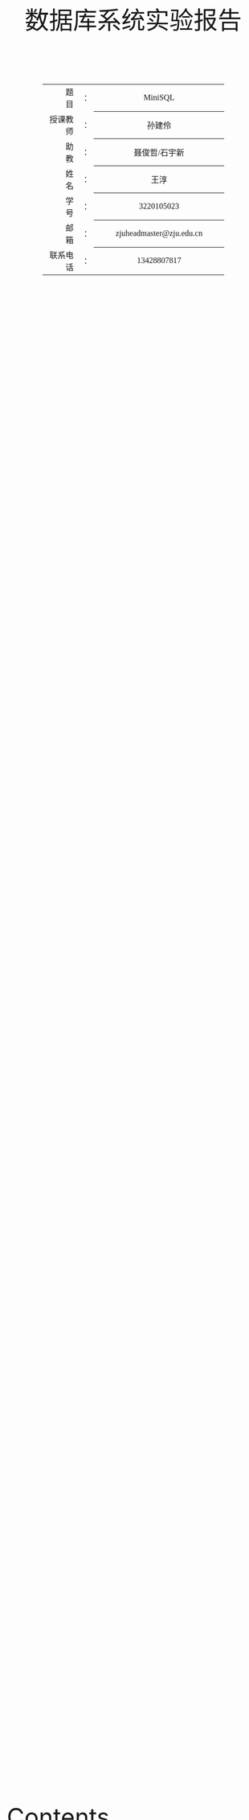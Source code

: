 <div class="cover" style="page-break-after:always;font-family:方正公文仿宋;width:100%;height:100%;border:none;margin: 0 auto;text-align:center;">
    <div style="width:100%;margin: 0 auto;height:0;padding-bottom:10%;">
        </br>
        <img src="https://raw.githubusercontent.com/Keldos-Li/pictures/main/typora-latex-theme/ZJU-name.svg" alt="校名" style="width:60%;"/>
    </div>
    </br></br></br></br></br>
    <div style="width:60%;margin: 0 auto;height:0;padding-bottom:40%;">
        <img src="https://raw.githubusercontent.com/Keldos-Li/pictures/main/typora-latex-theme/ZJU-logo.svg" alt="校徽" style="width:60%;"/>
    </div>
<font size = 59, style="width:40%;font-weight:normal;text-align:center;font-family:华文仿宋"> 数据库系统实验报告 </font>
    </br>
    </br>
</br></br></br></br></br>
    <table style="border:none;text-align:center;width:72%;font-family:仿宋;font-size:14px; margin: 0 auto;">
    <tbody style="font-family:方正公文仿宋;font-size:12pt;">
        <tr style="font-weight:normal;"> 
            <td style="width:20%;text-align:right;">题　　目</td>
            <td style="width:2%">：</td> 
            <td style="width:40%;font-weight:normal;border-bottom: 1px solid;text-align:center;font-family:华文仿宋">MiniSQL</td>     </tr>
        <tr style="font-weight:normal;"> 
            <td style="width:20%;text-align:right;">授课教师</td>
            <td style="width:2%">：</td> 
            <td style="width:40%;font-weight:normal;border-bottom: 1px solid;text-align:center;font-family:华文仿宋">孙建伶</td>     </tr>
         <tr style="font-weight:normal;"> 
            <td style="width:20%;text-align:right;">助　　教</td>
            <td style="width:2%">：</td> 
            <td style="width:40%;font-weight:normal;border-bottom: 1px solid;text-align:center;font-family:华文仿宋">聂俊哲/石宇新</td>     </tr>
        <tr style="font-weight:normal;"> 
            <td style="width:20%;text-align:right;">姓　　名</td>
            <td style="width:2%">：</td> 
            <td style="width:40%;font-weight:normal;border-bottom: 1px solid;text-align:center;font-family:华文仿宋">王淳</td>     </tr>
        <tr style="font-weight:normal;"> 
            <td style="width:20%;text-align:right;">学　　号</td>
            <td style="width:2%">：</td> 
            <td style="width:40%;font-weight:normal;border-bottom: 1px solid;text-align:center;font-family:华文仿宋">3220105023</td>     </tr>
         <tr style="font-weight:normal;"> 
            <td style="width:10%;text-align:right;">邮　　箱</td>
            <td style="width:2%">：</td> 
            <td style="width:100%;font-weight:normal;border-bottom: 1px solid;text-align:center;font-family:华文仿宋">zjuheadmaster@zju.edu.cn</td>     </tr>
         <tr style="font-weight:normal;"> 
            <td style="width:20%;text-align:right;">联系电话</td>
            <td style="width:2%">：</td> 
            <td style="width:40%;font-weight:normal;border-bottom: 1px solid;text-align:center;font-family:华文仿宋">13428807817</td>     </tr>
</tbody>              
</table>
</div>



<font size = 8> Contents </font>

[toc]



## DISK AND BUFFER POOL MANAGER



### 位图页的实现

- 这个部分实现`AllocatePage`,`DeAllocatePage`,`IsPageFree`,`IsPageFreeLow`四个函数，支持对位图页的分配以及删除，还有对其状态的检查。

#### AllocatePage

```cpp
template<size_t PageSize>
bool BitmapPage<PageSize>::AllocatePage(uint32_t &page_offset) {
  bool IsSuccess = false;
  /*pages allocated are less than the supported size*/
  if(page_allocated_ < GetMaxSupportedSize()){
    this->page_allocated_++;
    /*Find the page to allocate*/
    while(!IsPageFree(this->next_free_page_)&& this->next_free_page_ < GetMaxSupportedSize()){
      this->next_free_page_++;
    }
    page_offset=this->next_free_page_;

    /*Byte Index*/
    uint32_t byte_index = this->next_free_page_/8;
    /*Bit Index*/
    uint8_t bit_index = this->next_free_page_%8;
    /*mark in the bitmap*/ 
    uint8_t tmp = 0x01;
    bytes[byte_index] = (bytes[byte_index]|(tmp<<(7-bit_index)));  
    /*point to next page*/
    while(!IsPageFree(this->next_free_page_)&&this->next_free_page_<GetMaxSupportedSize()) {
      this->next_free_page_++;
    }
    IsSuccess = true;
  }

  return IsSuccess;
}
```

- 在确定位图中的`Byte Index`以及`Bit Index`之前，要先判断是否存在额外的空余页可供处理，若有则找到该页，如果没有则返回`False`，若有，则确定该页的`Byte Index`以及`Byte Index`，更新`Bitmap`后将新开的`Page`的偏移地址传回。

#### DeAllocatePage

```cpp
template<size_t PageSize>
bool BitmapPage<PageSize>::DeAllocatePage(uint32_t page_offset) {
  /*Byte Index*/
  uint32_t byte_index=page_offset/8;
  /*Bit Index*/
  uint8_t bit_index=page_offset%8;
  bool IsSuccess=false;
  /*Only deallocated when the page isn't free*/
  if( this->page_allocated_ && !IsPageFree(page_offset)){
    
    uint8_t tmp=0x01;

    bytes[byte_index]=bytes[byte_index]&(~(tmp<<(7-bit_index)));
    this->page_allocated_--;
    /*update the free page*/
    if(page_offset<this->next_free_page_)
      this->next_free_page_=page_offset;
    
    IsSuccess=true;
  }

  return IsSuccess;
}
```

- 这里先检查传入要释放的页偏移地址的空间是否被使用，若无，则返回`False`，否则更新`bitmap`以及更新`next_free_page_`指针。

#### IsPageFree

```cpp
template<size_t PageSize>
bool BitmapPage<PageSize>::IsPageFree(uint32_t page_offset) const {
  /*Byte Index*/
  uint32_t byte_index=page_offset/8;
  /*Bit Index*/
  uint8_t bit_index=page_offset%8;
  return IsPageFreeLow(byte_index, bit_index);
}
```

- 通过检查`bitmap`中对应的位来确定是否为`Free page`.

#### IsPageFreeLow

```cpp
template <size_t PageSize>
bool BitmapPage<PageSize>::IsPageFreeLow(uint32_t byte_index, uint8_t bit_index) const {
  uint8_t tmp=0x01;

  if(bytes[byte_index]&(tmp<<(7-bit_index))) return false;
  else return true;
}
```

- 这个函数实现了根据输入的`bit_index`以及`byte_index`来判断是否为空页。

### 磁盘数据页管理

- `DiskManager::AllocatePage()`：从磁盘中分配一个空闲页，并返回空闲页的**逻辑页号**；
- `DiskManager::DeAllocatePage(logical_page_id)`：释放磁盘中**逻辑页号**对应的物理页。
- `DiskManager::IsPageFree(logical_page_id)`：判断该**逻辑页号**对应的数据页是否空闲。
- `DiskManager::MapPageId(logical_page_id)`：可根据需要实现。在`DiskManager`类的私有成员中，该函数可以用于将逻辑页号转换成物理页号。

- `GetExtentNums()`: 返回区间数。
- `GetAllocatedPages()`: 返回已分配的页面数。
- `GetExtentUsedPage(uint32_t extent_id)`: 返回指定区间已使用的页面数，如果区间ID超出范围，返回0。

- `num_allocated_pages_`: 已分配页面数。
- `num_extents_`: 区间数，每个区间由一个位图和若干页面组成。
- `extent_used_page_`: 每个区间已使用的页面数。

#### AllocatePage

`AllocatePage`函数用于在磁盘上分配新的页面，并更新相关的元数据。具体步骤包括更新磁盘文件元数据页、查找非满的区间（extent）、读取位图页、分配新的页面并写回磁盘。

```cpp
page_id_t DiskManager::AllocatePage() {
  /*Read the meta data*/
  DiskFileMetaPage *meta_page = reinterpret_cast<DiskFileMetaPage *>(this->meta_data_);
  /*assign the next page to return*/
  uint32_t NextPage=0;
  bool IsSuccess = false;
  /*New disk*/
  if(!meta_page->GetExtentNums()){
    /*extents*/
    meta_page->num_extents_++;
    /*pages*/
    meta_page->num_allocated_pages_++;
    /*used page*/
    meta_page->extent_used_page_[0] = 1;
    /*read the bitmap data from disk*/
    char Page_Data[PAGE_SIZE];
    ReadPhysicalPage(1,Page_Data);
    BitmapPage<PAGE_SIZE> *Bitmap_page = reinterpret_cast<BitmapPage<PAGE_SIZE> *>(Page_Data);

    IsSuccess = Bitmap_page->AllocatePage(NextPage);
    if(IsSuccess){
      char *Page_Data = reinterpret_cast<char *>(Bitmap_page);
      WritePhysicalPage(1,Page_Data);
    }else{
      std::cout << "AllocatePage Failed  ----- at the begin!" << std::endl;
    }
  }else{
    meta_page->num_allocated_pages_++;
    bool NewOpen = true;
    uint32_t i;
    for (i = 0; i < meta_page->num_extents_; i++){
      if (meta_page->extent_used_page_[i] < BITMAP_SIZE){
        NewOpen = false;
        break;
      }
    }

    if(NewOpen){
      i = meta_page->num_extents_++;
      meta_page->extent_used_page_[i]++;
    }else{
      meta_page->extent_used_page_[i]++;
    }

    char Page_Data[PAGE_SIZE];
    ReadBitMapPage(i,Page_Data);
    
    BitmapPage<PAGE_SIZE> *Bitmap_page = reinterpret_cast<BitmapPage<PAGE_SIZE> *>(Page_Data);
    IsSuccess = Bitmap_page->AllocatePage(NextPage);
    
    if(IsSuccess){
      page_id_t BitMap_page_id=i*(BITMAP_SIZE+1)+1;  
      char *Page_Data = reinterpret_cast<char *>(Bitmap_page);
      WritePhysicalPage(BitMap_page_id,Page_Data);
      NextPage += i*BITMAP_SIZE;
    }else{
      std::cout << "AllocatePage Failed  ----- at the middle!" << std::endl;
    }
  }
  return NextPage;
}
```



#### DeAllocatePage
此函数负责释放给定逻辑页的物理存储空间，并更新相应的元数据。 将 meta_data_ 转换为 DiskFileMetaPage* 类型的指针，以获取磁盘文件的元数据页。 通过 MapPageId 方法将逻辑页号转换为对应的物理页号。 检查元数据页中是否存在已分配的页，如果不存在，则直接返回，无需进行释放操作。 根据逻辑页号计算其所在的扩展（extent）ID，用于确定位图所在的页。 创建一个大小为 PAGE_SIZE 的字符数组 Init_Page_Data，并将其所有元素初始化为 0x00，用于将被释放的物理页清零。 减少已分配页数和扩展已使用页数。 读取位图所在的页，位图记录了每个逻辑页的分配状态。 使用位图页的 DeAllocatePage 方法释放指定逻辑页。 如果释放成功，则将位图页写回物理页，同时将被释放的物理页清零；如果失败，则直接将被释放的物理页清零并返回。

```cpp
void DiskManager::DeAllocatePage(page_id_t logical_page_id) {
    DiskFileMetaPage *meta_page = reinterpret_cast<DiskFileMetaPage *>(this->meta_data_);

    page_id_t Physical_Page_Id = this->MapPageId(logical_page_id);
    if(!meta_page->GetExtentNums()) return ;
    bool IsSuccess = false;
    int extent_id=logical_page_id/BITMAP_SIZE;

    char Init_Page_Data[PAGE_SIZE];
    for (int i = 0; i < PAGE_SIZE; i++) {
        Init_Page_Data[i] = 0x00;
    }
    meta_page->num_allocated_pages_--;
    meta_page->extent_used_page_[extent_id]--;
    char Page_Data[PAGE_SIZE];
    ReadBitMapPage(extent_id,Page_Data);
    BitmapPage<PAGE_SIZE> *Bitmap_page = reinterpret_cast<BitmapPage<PAGE_SIZE> *>(Page_Data);

    IsSuccess = Bitmap_page->DeAllocatePage(logical_page_id%BITMAP_SIZE);
    if(IsSuccess){
        /*success*/
        page_id_t BitMap_page_id=extent_id*(BITMAP_SIZE+1)+1;
        char *Page_Data = reinterpret_cast<char *>(Bitmap_page);
        WritePhysicalPage(BitMap_page_id, Page_Data);
        /*cover the physical page*/
        WritePhysicalPage(Physical_Page_Id, Init_Page_Data);
    }else{
        /*fail*/
        WritePhysicalPage(Physical_Page_Id, Init_Page_Data);
        return;
    }
}
```



#### IsPageFree

此函数负责检查给定逻辑页是否空闲（未分配）。创建一个大小为 PAGE_SIZE 的字符数组 Page_Data，用于存储从位图页中读取的数据。 通过 ReadBitMapPage 方法读取包含逻辑页的位图所在的页，并将数据存储到 Page_Data 中。 将 Page_Data 解释为 BitmapPage<PAGE_SIZE>* 类型的指针，以便访问位图页面。 使用位图页的 IsPageFree 方法检查给定的逻辑页是否空闲。 返回检查结果。

```cpp
bool DiskManager::IsPageFree(page_id_t logical_page_id) {
    char Page_Data[PAGE_SIZE];

    ReadBitMapPage(logical_page_id/BITMAP_SIZE, Page_Data);

    BitmapPage<PAGE_SIZE> * bitmap_page = reinterpret_cast<BitmapPage<PAGE_SIZE> *>(Page_Data);
    bool IsSuccess=bitmap_page->IsPageFree(logical_page_id%BITMAP_SIZE);
    return IsSuccess;
}
```

#### MapPageId

此函数负责将逻辑页号映射到对应的物理页号。将逻辑页号除以 BITMAP_SIZE（位图大小）并加上 2，并将其与逻辑页号相加，以得到物理页号。 返回计算得到的物理页号。

```cpp
page_id_t DiskManager::MapPageId(page_id_t logical_page_id) {
    return logical_page_id/BITMAP_SIZE+2+logical_page_id;
}
```


### LRU替换策略

- Victim 方法获取最近最少使用的页并将其移出缓存。
- Pin 方法将指定页从LRU缓存中移除。
- Unpin 方法将指定页添加到LRU缓存中，如果缓存已满，则移除最近最少使用的页。
- Size 方法获取当前LRU缓存中的页数。

#### Victim

使用 std::scoped_lock 锁定互斥锁 mutx_ 以保证线程安全。如果 LRU_list 为空，则返回 false。将 LRU_list 的最后一个元素（最近最少使用的页）赋值给 *frame_id。 从 LRU_hash 中移除该页。从 LRU_list 中移除该页。返回 true。

```cpp
bool LRUReplacer::Victim(frame_id_t *frame_id) {
  std::scoped_lock lock{mutx_};
  if (LRU_list.empty()) {
    return false;
  }
  *frame_id = LRU_list.back(); 
  LRU_hash.erase(*frame_id);   
  LRU_list.pop_back();          
  return true;
}
```

#### Pin

此函数将指定页从LRU缓存中移除。使用 std::scoped_lock 锁定互斥锁 mutx_ 以保证线程安全。 检查 frame_id 是否在 LRU_hash 中。如果不在，直接返回。 获取 frame_id 在 LRU_list 中的位置迭代器。从 LRU_list 中移除该位置的页。从 LRU_hash 中移除该页。

```cpp
void LRUReplacer::Pin(frame_id_t frame_id) {
  std::scoped_lock lock{mutx_};
  if (LRU_hash.count(frame_id) == 0) {
    return;
  }
  auto iter = LRU_hash[frame_id];
  LRU_list.erase(iter);                          
  LRU_hash.erase(frame_id);  
}
```

#### Unpin

此函数将指定页添加到LRU缓存中，如果缓存已满，则移除最近最少使用的页。使用 std::scoped_lock 锁定互斥锁 mutx_ 以保证线程安全。检查 frame_id 是否已经在 LRU_hash 中。如果是，直接返回。 如果 LRU_list 的大小已达到 max_size，则移除 LRU_list 的第一个元素（最近最少使用的页）。将 frame_id 添加到 LRU_list 的前端。 将 frame_id 和其在 LRU_list 中的位置添加到 LRU_hash 中。

```cpp
void LRUReplacer::Unpin(frame_id_t frame_id) {
  std::scoped_lock lock{mutx_};
  if (LRU_hash.count(frame_id) != 0) {
    return;
  }
  if (LRU_list.size() >= max_size) {
    frame_id_t need_del = LRU_list.front();
    LRU_list.pop_front();
    LRU_hash.erase(need_del);
  }
  LRU_list.push_front(frame_id);
  LRU_hash.emplace(frame_id, LRU_list.begin());
}
```

### [BONUS] CLOCK替换策略实现

CLOCKReplacer 类实现了 CLOCK 替换策略，用于管理页的替换顺序。CLOCK 替换策略是一种近似于最近最少使用（LRU）策略的页替换算法，它使用一个环形队列和一个额外的位来模拟页的访问情况。当需要替换页时，CLOCK 替换策略会检查环形队列中的页面，如果页面的参考位为0，则选择该页面进行替换；否则，将参考位设置为0，并继续检查下一个页面。
- `bool Victim(frame_id_t *frame_id)`:选择一个牺牲页进行替换，并将其框架ID存储在 frame_id 指针所指向的位置。如果成功选择了牺牲页，则返回 true；否则，返回 false。
- `void Pin(frame_id_t frame_id)`:标记给定框架ID对应的页为固定状态。
- `void Unpin(frame_id_t frame_id)`:标记给定框架ID对应的页为非固定状态。
- `size_t Size()`:返回 CLOCK 替换器当前存储的页数。

#### Victim

该方法用于选择一个页进行替换。它遍历时钟队列中的页面，如果找到参考位为0的页面，则选择该页面进行替换，并将其框架ID存储在 frame_id 指针所指向的位置。如果未找到参考位为0的页面，则将所有页面的参考位设置为0，并将页面重新加入队列，直到找到一个可替换的页面或者队列为空。

使用互斥锁 std::mutex 进行加锁，以确保方法的线程安全性。首先检查时钟队列是否为空，如果为空，则返回 false。在一个循环中遍历时钟队列：

- 获取队列的第一个页面（队列头部）。
  - 如果页面的参考位为0，则选择该页面进行替换，将其框架ID存储在 frame_id 指针所指向的位置，并从时钟状态中移除该页面的信息。
  - 如果页面的参考位为1，则将其参考位设置为0，并将该页面移到队列的尾部，以模拟时钟指针的移动。
- 如果遍历完整个时钟队列都未找到参考位为0的页面，则返回 false，表示未能选择可替换的页面。如果成功选择了一个可替换的页面，则将其框架ID存储在 frame_id 指针所指向的位置，并返回 true。如果未能选择可替换的页面（时钟队列为空或所有页面的参考位均为1），则返回 false。

```cpp
// 选择一个页进行替换
bool CLOCKReplacer::Victim(frame_id_t *frame_id) {
std::lock_guard<std::mutex> lock(mutx_);  // 加锁以保证线程安全
if (clock_queue.empty()) {  // 如果时钟列表为空，返回 false
return false;
}

while (!clock_queue.empty()){
frame_id_t current = clock_queue.front();  // 获取队列前面的元素
clock_queue.pop();

    if (!clock_status[current]) {
      // 如果参考位为 0，则选择该页面进行替换
      *frame_id = current;
      clock_status.erase(current);
      return true;
    } else {
      // 如果参考位为 1，则清除参考位并将页面移动到队列后面
      clock_status[current] = false;
      clock_queue.push(current);
    }
}
return false;
}
```

#### Pin

该方法用于固定一个页面，表示该页面不能被替换。当固定页面时，方法会从时钟队列中移除指定页面，并将其对应的参考位信息从时钟状态中移除。使用互斥锁 std::mutex 进行加锁，以确保方法的线程安全性。获取时钟队列的大小，以备后续遍历时钟队列使用。在一个循环中遍历时钟队列：

- 获取队列的第一个页面（队列头部）。
  - 如果当前页面的框架ID等于要固定的页面的框架ID，则将其对应的参考位信息从时钟状态中移除，并继续处理下一个页面。	
  - 否则，将当前页面重新放回队列（即将其插入队列尾部），保持其在时钟队列中的位置。完成遍历后，时钟队列中不再包含要固定的页面，并且其对应的参考位信息已被移除。

```cpp
// 固定一个页面，表示该页面不能被替换
void CLOCKReplacer::Pin(frame_id_t frame_id) {
  std::lock_guard<std::mutex> lock(mutx_);  // 加锁以保证线程安全
  int size = clock_queue.size();
  for (int i = 0; i < size; i++) {
    frame_id_t current = clock_queue.front();
    clock_queue.pop();
    if (current == frame_id) {
      clock_status.erase(frame_id);
      continue;
    }
    clock_queue.push(current);
  }
}
```

#### Unpin

该方法用于取消固定一个页面，表示该页面可以被替换。取消固定后，页面的参考位会被设置为1，表示页面可以参与替换。如果时钟队列的大小已经达到了最大容量，说明时钟队列已满，需要选择一个页面进行替换。
调用 Victim 方法选择一个页面进行替换，并将其框架ID存储在 to_delete_frame 中。检查时钟状态映射中是否存在要取消固定的页面：如果页面不在状态映射中，表示该页面之前未固定，需要将其添加到时钟队列和状态映射中，并将其参考位设置为1。如果页面在状态映射中，表示该页面之前已经固定过，只需将其参考位设置为1即可。

```cpp
// 取消固定一个页面，表示该页面可以被替换
void CLOCKReplacer::Unpin(frame_id_t frame_id) {
  //std::lock_guard<std::mutex> lock(mutx_);  // 加锁以保证线程安全
  frame_id_t to_delete_frame ;
  if (clock_queue.size() >= capacity) {
    std::cout << "fuck you !" << std::endl;
    this->Victim(&to_delete_frame);
    std::cout << to_delete_frame << std::endl;
    // std::cout << "fuck you !" << std::endl;
  }
  if (clock_status.find(frame_id) == clock_status.end()) {
    // 如果页面不在状态映射中，将其添加到队列和状态映射中
    clock_queue.push(frame_id);
    clock_status[frame_id] = true;
  } else {
    // 如果页面在状态映射中，将参考位设置为 1
    clock_status[frame_id] = true;
  }
}
```

#### TEST



```cpp
TEST(CLOCKReplacerTest, SampleTest) {
    CLOCKReplacer clock_replacer(7);

    // Scenario: unpin six elements, i.e. add them to the replacer.
    clock_replacer.Unpin(1);
    clock_replacer.Unpin(2);
    clock_replacer.Unpin(3);
    clock_replacer.Unpin(4);
    clock_replacer.Unpin(5);
    clock_replacer.Unpin(6);
    clock_replacer.Unpin(1);
    EXPECT_EQ(6, clock_replacer.Size());

    // Scenario: get three victims from the lru.
    int value;
    clock_replacer.Victim(&value);
    EXPECT_EQ(1, value);
    clock_replacer.Victim(&value);
    EXPECT_EQ(2, value);
    clock_replacer.Victim(&value);
    EXPECT_EQ(3, value);

    // Scenario: pin elements in the replacer.
    // Note that 3 has already been victimized, so pinning 3 should have no effect.
    clock_replacer.Pin(3);
    clock_replacer.Pin(4);
    EXPECT_EQ(2, clock_replacer.Size());

    // Scenario: unpin 4. We expect that the reference bit of 4 will be set to 1.
    clock_replacer.Unpin(4);

    // Scenario: continue looking for victims. We expect these victims.
    clock_replacer.Victim(&value);
    EXPECT_EQ(5, value);
    clock_replacer.Victim(&value);
    EXPECT_EQ(6, value);
    clock_replacer.Victim(&value);
    EXPECT_EQ(4, value);

    CLOCKReplacer clock_replacer_new(5);
    clock_replacer_new.Unpin(1);
    clock_replacer_new.Unpin(3);
    clock_replacer_new.Unpin(4);
    clock_replacer_new.Unpin(2);
    clock_replacer_new.Unpin(5);
    clock_replacer_new.Unpin(6);
    clock_replacer_new.Unpin(3);
    clock_replacer_new.Unpin(4);
    clock_replacer_new.Unpin(7);

    clock_replacer_new.Victim(&value);
    EXPECT_EQ(5, value);
    clock_replacer_new.Victim(&value);
    EXPECT_EQ(6, value);
    clock_replacer_new.Victim(&value);
    EXPECT_EQ(3, value);
}
```



### 缓冲池管理

- `BufferPoolManager`类实现了一个缓冲池管理器，用于管理数据库页的加载、缓存和替换。该类提供了从磁盘加载页到内存缓冲池、将脏页写回磁盘、分配新页以及删除页的功能。
- `size_t pool_size_`: 缓冲池中页的数量。
- `Page *pages_`: 页的数组，表示缓冲池中的所有页。
- `DiskManager *disk_manager_`: 指向磁盘管理器的指针。
- `unordered_map<page_id_t, frame_id_t> page_table_`: 映射页ID到缓冲池中的帧ID。
- `Replacer *replacer_`: 用于找到未固定页进行替换的替换器。
- `list<frame_id_t> free_list_`: 用于找到空闲页的列表。
- `recursive_mutex latch_`: 用于保护共享数据结构的递归互斥锁。

#### FetchPage

FetchPage 方法用于在缓冲池中获取指定的页。如果页已存在于缓冲池中，则将其固定并返回。如果页不存在，则从空闲列表或替换器中找到一个替换页，将其写回磁盘（如果是脏页），然后读取请求页的数据并返回。 查找页表：在页表中查找请求的页。如果找到，则固定该页并返回。 找到替换页：如果页不在页表中，则从空闲列表中获取一个框架ID。如果空闲列表为空，则从替换器中获取一个框架ID。 处理脏页：如果找到的替换页是脏页，则将其写回磁盘，并重置其脏标志。 更新页表：从页表中删除替换页，并将请求页插入页表。更新元数据：重置替换页的内存，将其页ID设置为请求页ID，并从磁盘读取请求页的数据。固定请求页：固定请求页并返回其指针。

```cpp
Page* BufferPoolManager::FetchPage(page_id_t page_id) {
  std::scoped_lock lock{latch_};
  // 1. 查找页表中的请求页
  auto search_page = page_table_.find(page_id);
  if (search_page != page_table_.end()) {
    // 1.1 如果找到，固定该页并返回
    frame_id_t frame_id = search_page->second;
    Page* page = &(pages_[frame_id]);
    replacer_->Pin(frame_id);
    page->pin_count_++;
    return page;
  } else {
    // 1.2 如果未找到，找到一个替换页
    frame_id_t frame_id = -1;

    // 优先从空闲列表中获取
    if (!free_list_.empty()) {
      frame_id = free_list_.front();
      free_list_.pop_front();
    } else if (!replacer_->Victim(&frame_id)) {
      return nullptr; // 如果替换器也没有可用页，返回nullptr
    }

    Page* page = &(pages_[frame_id]);

    // 2. 如果替换页是脏页，将其写回磁盘
    if (page->IsDirty()) {
      disk_manager_->WritePage(page->page_id_, page->data_);
      page->is_dirty_ = false;
    }

    // 3. 更新页表
    page_table_.erase(page->page_id_);
    page_table_.emplace(page_id, frame_id);

    // 4. 更新请求页的元数据
    page->ResetMemory();
    page->page_id_ = page_id;
    disk_manager_->ReadPage(page_id, page->data_);

    // 5. 固定请求页并返回
    replacer_->Pin(frame_id);
    page->pin_count_ = 1;
    return page;
  }
}
```

#### NewPage

NewPage 方法用于在缓冲池中创建一个新页。方法通过首先检查缓冲池中的可用页，找到一个可以被替换的页（如果需要），分配一个新的页ID，并返回新页的指针。调用 AllocatePage：确保调用 AllocatePage 方法分配一个新的页ID。检查固定状态：如果缓冲池中的所有页都被固定，返回 nullptr。找到替换页：从空闲列表或替换器中找到一个可以替换的页，优先从空闲列表中获取。更新元数据：更新替换页的元数据，将其页ID设置为新分配的页ID，并将其内容清零。更新页表：在页表中更新替换页的记录。固定新页：固定新页并返回其指针。

```cpp
Page* BufferPoolManager::NewPage(page_id_t &page_id) {
  std::scoped_lock lock{latch_};
  frame_id_t frame_id = -1;

  // 找到替换页
  if (!free_list_.empty()) {
    frame_id = free_list_.front();
    free_list_.pop_front();
  } else if (!replacer_->Victim(&frame_id)) {
    return nullptr;
  }

  // 分配新页ID
  page_id = AllocatePage();
  Page* page = &(pages_[frame_id]);
  page->pin_count_ = 1;

  // 更新替换页的元数据
  if (page->IsDirty()) {
    disk_manager_->WritePage(page->page_id_, page->data_);
    page->is_dirty_ = false;
  }
  page_table_.erase(page->page_id_);
  page_table_.emplace(page_id, frame_id);
  page->ResetMemory();
  page->page_id_ = page_id;

  // 固定新页
  replacer_->Pin(frame_id);
  return page;
}
```

#### DeletePage

DeletePage方法的功能是删除指定的页。如果该页存在且未被固定（pin），则将其从页表中删除，重置其元数据并将其返回到空闲列表中。 使用 std::scoped_lock 锁定互斥锁 latch_ 以确保线程安全。检查页表中是否存在指定页。如果不存在，返回 true。如果存在，获取页的框架ID。 如果页的固定计数大于0，返回 false，表示页正在使用中，无法删除。调用 DeallocatePage 方法解除分配该页。如果页是脏页，则将其写回磁盘，并重置脏标志。从页表中删除该页，并将其框架ID重置为无效页ID。将页的元数据重置，并将其返回到空闲列表中。返回 true 表示删除成功。

```cpp
bool BufferPoolManager::DeletePage(page_id_t page_id) {
  // 0.   Make sure you call DeallocatePage!
  // 1.   Search the page table for the requested page (P).
  // 1.   If P does not exist, return true.
  // 2.   If P exists, but has a non-zero pin-count, return false. Someone is using the page.
  // 3.   Otherwise, P can be deleted. Remove P from the page table, reset its metadata and return it to the free list.
  std::scoped_lock lock{latch_};
  if (page_table_.count(page_id) == 0) return true;
  frame_id_t frame_id = page_table_.find(page_id)->second;

  Page *page = &(pages_[frame_id]);
  if (page->pin_count_ > 0) return false;

  DeallocatePage(page_id);

  // Update page
  if (page->IsDirty()) {
    disk_manager_->WritePage(page->page_id_, page->data_);
    page->is_dirty_ = false;
  }
  page_table_.erase(page->page_id_);
  page_table_.emplace(INVALID_PAGE_ID, frame_id);
  page->ResetMemory();
  page->page_id_ = INVALID_PAGE_ID;

  ASSERT(page->page_id_ == INVALID_PAGE_ID, "FAILED DELETE!");
  free_list_.push_back(frame_id);
  return true;
}
```

#### UnpinPage

`UnpinPage`方法用于解固定（unpin）缓冲池中的指定页。如果页的固定计数减为0，则将其放入替换器中。如果页被标记为脏页，则设置其脏标志。使用std::scoped_lock 锁定互斥锁 latch_ 以确保线程安全。在页表中查找指定的页ID。如果页不在页表中，返回 false。 获取页的框架ID，并通过该框架ID获取页的指针。检查页的固定计数。如果固定计数已经是0，返回 false。将页的固定计数减1。如果固定计数减为0，调用替换器的 Unpin 方法。 如果标记为脏页，将页的脏标志设置为 true。返回 true 表示解固定成功。

```cpp
bool BufferPoolManager::UnpinPage(page_id_t page_id, bool is_dirty) {
  std::scoped_lock lock{latch_};
  auto search = page_table_.find(page_id);
  if (search == page_table_.end()) {
    return false;
  }
  frame_id_t frame_id = search->second;
  Page *page = &(pages_[frame_id]);
  if (page->pin_count_ == 0) {
    return false;
  }
  page->pin_count_--;
  if (page->pin_count_ == 0) {
    replacer_->Unpin(frame_id);
  }
  if (is_dirty) {
    page->is_dirty_ = true;
  }
  return true;
}
```

#### FlushPage

FlushPage 方法用于将指定页的内容刷新到磁盘上。如果指定的页在缓冲池中，并且是脏页（即已被修改），则将其内容写回到磁盘，并清除脏标志。如果指定的页不在缓冲池中，则返回 false。检查无效页ID：如果指定的页ID是无效页ID，直接返回 false。查找页表：在页表中查找指定页的记录。如果找到，继续执行步骤3。如果未找到，表示指定页不在缓冲池中，直接返回 false。刷新页到磁盘：将找到的页的内容写回磁盘。获取页对应的框架ID和指针。调用磁盘管理器的 WritePage 方法将页内容写回磁盘。将页的脏标志设置为 false。返回结果：返回 true 表示成功刷新页到磁盘。

```cpp
bool BufferPoolManager::FlushPage(page_id_t page_id) {
  std::scoped_lock lock{latch_};
  // 检查无效页ID
  if (page_id == INVALID_PAGE_ID) {
    return false;
  }
  // 在页表中查找指定页
  auto search = page_table_.find(page_id);
  if (search != page_table_.end()) {
    // 如果找到指定页
    frame_id_t frame_id = search->second;
    Page *page = &(pages_[frame_id]);
    // 将页内容写回磁盘
    disk_manager_->WritePage(page->page_id_, page->data_);
    // 清除脏标志
    page->is_dirty_ = false;
  } else {
    // 如果未找到指定页，返回 false
    return false;
  }
  // 返回成功刷新页到磁盘的结果
  return true;
}
```

## CATALOG MANAGER

Catalog Manager 负责管理和维护数据库的所有模式信息，包括：
- 数据库中所有表的定义信息，包括表的名称、表中字段（列）数、主键、定义在该表上的索引。
- 表中每个字段的定义信息，包括字段类型、是否唯一等。
- 数据库中所有索引的定义，包括所属表、索引建立在那个字段上等。

这些模式信息在被创建、修改和删除后还应被持久化到数据库文件中。此外，Catalog Manager还需要为上层的执行器Executor提供公共接口以供执行器获取目录信息并生成执行计划。

### 目录元信息

#### CatalogMeta

CatalogMeta 类负责管理数据库中表和索引的元数据。以下是其结构和关键方法的概述：

- table_meta_pages_：存储表 ID 和对应元数据页 ID 之间的映射关系的 map。_
- _index_meta_pages_：存储索引 ID 和对应元数据页 ID 之间的映射关系的 map。
  方法。
- `SerializeTo(char *buf) const`：将 `CatalogMeta` 对象序列化为字符缓冲区
- `DeserializeFrom(char *buf)`：将字符缓冲区反序列化为 `CatalogMeta` 对象。
- `GetSerializedSize() const`：计算序列化后的 `CatalogMeta` 对象的大小。
- `GetNextTableId() const`：返回下一个可用的表 ID。
- `GetNextIndexId() const`：返回下一个可用的索引 ID。
- `NewInstance()`：创建 `CatalogMeta` 的新实例。
- `GetTableMetaPages()`：返回指向存储表元数据页面的映射的指针（用于测试）。
- `GetIndexMetaPages()`：返回指向存储索引元数据页面的映射的指针（用于测试）。
- `DeleteIndexMetaPage(BufferPoolManager *bpm, index_id_t index_id)`：删除与给定索引 ID 相关联的元数据页。

DeleteIndexMetaPage(BufferPoolManager *bpm, index_id_t index_id)：删除与给定索引 ID 相关联的元数据页。
该类与 CatalogManager 密切相关，CatalogManager 使用 CatalogMeta 来管理数据库系统中表和索引的元数据。它提供了维护数据库系统中表和索引目录的必要功能。

GetSerializedSize() 方法用于计算 CatalogMeta 对象序列化后的大小。根据给出的计算方法，该方法返回的值为：

- 一个固定大小的魔术数字（uint32_t，4 个字节）。两个 std::map 对象的大小：每个 std::map 包括键值对，每个键值对需要 8 个字节（4 个字节的键和 4 个字节的值）。因此，加上魔术数字，总共为 12 个字节。然后将每个 std::map 中的键值对数量相加，乘以 8，得到的值表示这些键值对的总大小。这样就得到了CatalogMeta 对象序列化后的总大小。


```cpp
uint32_t CatalogMeta::GetSerializedSize() const {
  //magic_num + size * 2 + map(4, 4)*2
  return 12 +(table_meta_pages_.size() + index_meta_pages_.size()) * 8;
}
```

#### IndexMetadata

IndexMetadata 类用于表示索引的元数据，包括索引的 ID、名称、所属表的 ID 以及索引键的映射。以下是该类的关键结构和方法：

- index_id_：索引的唯一标识符。index_name_：索引的名称。

- table_i_：该索引所属表的唯一标识符。_

- _key_map_：索引键与元组键的映射。
  方法：。

- `Create()`：静态方法，用于创建新的 `IndexMetadata` 实例。

  `SerializeTo(char *buf) const`：将 `IndexMetadata` 对象序列化为字符缓冲区。

  `GetSerializedSize() const`：计算序列化后的 `IndexMetadata` 对象的大小。

  `DeserializeFrom(char *buf, IndexMetadata *&index_meta)`：从字符缓冲区反序列化出一个 `IndexMetadata` 对象。

  `GetIndexName() const`：返回索引的名称。

  `GetTableId() const`：返回索引所属表的唯一标识符。

  `GetIndexColumnCount() const`：返回索引的列数。

  `GetKeyMapping() const`：返回索引键与元组键的映射。

  `GetIndexId() const`：返回索引的唯一标识符。

该类主要用于管理数据库中索引的元数据信息，为索引的创建、序列化和反序列化提供了必要的功能。


GetSerializedSize() 方法用于计算 IndexMetadata 对象序列化后的大小。根据给出的计算方法，该方法返回的值为索引名称长度加上键映射大小以及其他固定大小的总和。具体计算如下：

每个键映射使用 4 个字节（假设 uint32_t 类型）。索引名称的长度由 index_name_.length() 给出。加上其他固定大小的部分，其中包括键映射大小（4 个字节）、索引 ID（2 个字节）、表 ID（2 个字节）和魔术数字（2 个字节）。因此，将以上各项大小相加即可得到 IndexMetadata 对象序列化后的总大小。

```cpp
uint32_t IndexMetadata::GetSerializedSize() const {
if (!index_name_.size()) return 0;
//key_map_ 4 and 2 id 2 size magic_num
return 4 * (key_map_.size() + 5) + index_name_.length();
}
```

#### IndexInfo

`Init` 方法用于初始化 `IndexInfo` 对象。具体步骤如下：

1. **初始化元数据和表信息**：将传入的元数据和表信息指针赋值给类成员变量。
2. **映射索引键到键模式**：使用 `Schema::ShallowCopySchema` 方法根据表的模式和索引键的映射关系创建索引键模式。
3. **创建索引**：调用 `CreateIndex` 方法创建索引。`CreateIndex` 方法需要根据索引类型（例如 "bptree"）和缓冲池管理器来创建索引对象。

```cpp
  void Init(IndexMetadata *meta_data, TableInfo *table_info, BufferPoolManager *buffer_pool_manager) {
    // Step1: init index metadata and table info
    meta_data_ = meta_data;
    table_info_ = table_info;
    // Step2: mapping index key to key schema
    key_schema_ = Schema::ShallowCopySchema(table_info_->GetSchema(), meta_data_->GetKeyMapping());
    // Step3: call CreateIndex to create the index
    index_ = CreateIndex(buffer_pool_manager,"bptree");
    //ASSERT(false, "Not Implemented yet.");
  }
```

`IndexInfo` 类的主要职责是：初始化索引元数据。映射索引键到键模式。创建索引。提供一些索引相关的信息访问方法。

#### TableMetadata

TableMetadata 类用于存储表的元数据，包括表的ID、名称、根页面ID以及表的模式（通过指向 Schema 对象的指针来表示）。以下是对该类的分析：

- table_id_：表的唯一标识符，类型为 table_id_t。_
- _table_name_：表的名称，类型为 std::string。
- root_page_id_：表的根页面ID，用于指示存储表数据的位置，类型为 page_id_t。_
- _schema_：指向 Schema 对象的指针，表示表的模式。
- `Create`：用于创建新的 `TableMetadata` 对象，需要提供表的ID、名称、根页面ID以及表的模式。
- `DeserializeFrom`：用于从缓冲区中反序列化数据，创建 `TableMetadata` 对象。该方法通常用于从磁盘中读取表的元数据并恢复对象。

- `SerializeTo`：将对象序列化为字符数组。该方法通常用于将表的元数据写入磁盘。
- `GetSerializedSize`：计算对象序列化后的大小，包括固定大小的头部信息和动态大小的成员变量（如表名的长度和模式的大小）。
- `GetTableId`：获取表的ID。
- `GetTableName`：获取表的名称。
- `GetFirstPageId`：获取表的根页面ID。
- `GetSchema`：获取表的模式对象。

使用了友元类 TableInfo，允许 TableInfo 类访问 TableMetadata 类的私有成员。类中包含了一个固定的魔术数字，用于标识序列化的对象类型。由于可能需要在对象销毁时释放 Schema 对象的内存，因此在实际使用中可能需要实现析构函数，但在提供的代码中被注释掉了。总体而言，TableMetadata 类提供了对表元数据的封装和管理，为数据库系统的元数据管理提供了基本的功能支持。

TableMetadata 类中的 GetSerializedSize() 方法用于计算序列化后对象的大小。根据该方法的实现和类的成员变量，计算得到的大小如下：

- 一个固定大小的魔术数字（uint32_t，4 个字节）。一个 table_id_t 类型的表ID（4 个字节）。一个字符串类型的表名，其大小等于字符串长度加上一个结尾的 null 字符（字符串长度 + 1）。一个 page_id_t 类型的根页面ID（4 个字节）。一个指向 Schema 对象的指针（通常是指针的大小，例如 4 或 8 个字节，取决于操作系统和编译器）。根据上述计算，将这些部分的大小相加即可得到 TableMetadata 对象序列化后的总大小。


```cpp
uint32_t TableMetadata::GetSerializedSize() const {
    // 4 uint32
    return  16 + schema_->GetSerializedSize() + table_name_.length();
}
```

### 表和索引的管理

#### CreateTable

功能描述：创建新表，分配所需资源，并将新表的元数据信息序列化到磁盘。检查表是否已存在。创建新的表信息实例、表模式的深拷贝、表堆、表元数据。将表元数据序列化到新页并刷新到磁盘。更新表名映射、表信息、表元数据页映射。返回成功或失败。

```cpp
dberr_t CatalogManager::CreateTable(const string &table_name, TableSchema *schema,
                                    Txn *txn, TableInfo *&table_info) {
  // 已经存在同名表
  if (table_names_.count(table_name) > 0) {
    return DB_TABLE_ALREADY_EXIST;  // 返回表已存在错误
  }
  // 创建新的表
  table_info = TableInfo::Create();  // 创建表信息实例
  Schema *newschema = Schema::DeepCopySchema(schema);  // 深拷贝表模式
  TableHeap *table_heap = TableHeap::Create(buffer_pool_manager_, newschema, nullptr,
                                            log_manager_, lock_manager_);  // 创建表堆

  TableMetadata *table_meta = TableMetadata::Create(++next_table_id_, table_name,
                                                    table_heap->GetFirstPageId(), newschema);  // 创建表元数据
  table_info->Init(table_meta, table_heap);  // 初始化表信息

  // 序列化
  page_id_t page_id;
  Page *tablePage = buffer_pool_manager_->NewPage(page_id);  // 分配新页面
  ASSERT(page_id != INVALID_PAGE_ID && tablePage != nullptr, "unable to allocate page");  // 分配页面失败检查
  table_meta->SerializeTo(tablePage->GetData());  // 序列化表元数据到页面

  table_names_.insert(pair<string, table_id_t>(table_name, table_info->GetTableId()));  // 更新表名映射
  tables_.insert(pair<table_id_t, TableInfo *>(next_table_id_, table_info));  // 更新表信息
  catalog_meta_->table_meta_pages_.insert(pair<table_id_t, page_id_t>(next_table_id_, page_id));  // 更新表元数据页面映射

  buffer_pool_manager_->UnpinPage(page_id, true);  // 解锁页面
  buffer_pool_manager_->FlushPage(page_id);  // 刷新页面
  FlushCatalogMetaPage();  // 刷新目录元数据页面
  return DB_SUCCESS;  // 返回成功
}
```



#### GetTable

获取指定名称的表信息。根据表名查找表名映射，获取表的 ID。使用表的 ID 查找表信息，并存储到输出参数中。返回成功或失败。

```cpp
dberr_t CatalogManager::GetTable(const string &table_name, TableInfo *&table_info) {
  auto itr = table_names_.find(table_name);
  if(itr == table_names_.end()) {
    return DB_TABLE_NOT_EXIST;
  }
  ASSERT(tables_.count(itr->second) > 0, "Name is found while data can't be found");
  table_info = tables_[itr->second];// 对应 id_t 存在 table
  return DB_SUCCESS;
}
```



#### GetTables

获取所有表的信息。遍历表名映射，根据表的 ID 获取表信息，并存储到输出参数中。返回成功或失败。



```cpp
dberr_t CatalogManager::GetTables(vector<TableInfo *> &tables) const {
  if (tables_.empty()) return DB_FAILED;
  for(auto itr = table_names_.begin(); itr != table_names_.end(); itr++) {
    tables.push_back(tables_.find(itr->second)->second);
  }
  return DB_SUCCESS;
}
```



#### CreateIndex

为指定表创建索引。检查表是否存在，检查索引名称是否已被占用。获取表的 ID 和信息，初始化键映射。
创建索引元数据、序列化到新页并刷新到磁盘。初始化索引信息，并更新索引名称映射、索引信息、索引元数据页映射。返回成功或失败。



```cpp
dberr_t CatalogManager::CreateIndex(const std::string &table_name, const string &index_name,
                                    const std::vector<std::string> &index_keys, Txn *txn,
                                    IndexInfo *&index_info, const string &index_type) {
  // 检查表是否存在
  if (table_names_.count(table_name) == 0) {
    return DB_TABLE_NOT_EXIST; // 表不存在，返回错误码
  }

  // 获取表的 ID 和信息
  table_id_t table_id = table_names_.find(table_name)->second;
  TableInfo *table_info = nullptr;
  GetTable(table_id, table_info);

  ASSERT(table_info != nullptr, "Get Table FAILED");

  // 初始化键映射
  vector<uint32_t> key_map;
  uint32_t key_index;
  table_info->GetSchema();

  // 根据索引键名获取键索引
  for (auto it = index_keys.begin(); it != index_keys.end(); it++) {
    if (table_info->GetSchema()->GetColumnIndex(*it, key_index) == DB_COLUMN_NAME_NOT_EXIST) { // 未找到在键中的列
      return DB_COLUMN_NAME_NOT_EXIST; // 返回错误码
    }
    key_map.push_back(key_index);
  }

  // 获取新的索引 ID
  next_index_id_++;

  // 检查索引是否已存在
  if (index_names_.count(table_name) > 0) {
    unordered_map<string, index_id_t> map_index_id = index_names_[table_name];
    if (map_index_id.count(index_name) > 0) {
      return DB_INDEX_ALREADY_EXIST; // 索引已存在，返回错误码
    }
    index_names_[table_name].insert(pair<string, index_id_t>(index_name, next_index_id_));
  } else {
    // 如果该表尚未存在索引，则创建一个新的索引映射
    unordered_map<string, index_id_t> map_index_Id;
    map_index_Id.insert(pair<string, index_id_t>(index_name, next_index_id_));
    index_names_.insert(pair<string, unordered_map<string, index_id_t>>(table_name, map_index_Id));
  }

  // 处理索引元数据和索引信息
  IndexMetadata *index_meta = IndexMetadata::Create(next_index_id_, index_name, table_id, key_map);
  page_id_t page_id;
  Page *page = buffer_pool_manager_->NewPage(page_id);
  ASSERT(page != nullptr, "Not able to allocate new page");
  index_meta->SerializeTo(page->GetData());
  catalog_meta_->index_meta_pages_.insert(pair<index_id_t, page_id_t>(next_index_id_, page_id));

  // 初始化索引信息并插入索引集合
  index_info = IndexInfo::Create();
  index_info->Init(index_meta, table_info, buffer_pool_manager_);
  indexes_.insert(pair<index_id_t, IndexInfo *>(next_index_id_, index_info));
  buffer_pool_manager_->UnpinPage(page_id, true);
  buffer_pool_manager_->FlushPage(page_id);
  FlushCatalogMetaPage();
  return DB_SUCCESS; // 创建索引成功，返回成功码
}
```



#### GetIndex

获取指定表的指定索引的信息。检查表是否存在，检查索引是否存在。根据表名和索引名获取索引 ID。使用索引 ID 查找索引信息，并存储到输出参数中。返回成功或失败。

```cpp
dberr_t CatalogManager::GetIndex(const std::string &table_name, const std::string &index_name,
                                 IndexInfo *&index_info) const {
  // 检查表是否存在
  if (index_names_.count(table_name) == 0) return DB_TABLE_NOT_EXIST; // 表不存在，返回错误码
  // 检查索引是否存在
  if (index_names_.find(table_name)->second.count(index_name) == 0) return DB_INDEX_NOT_FOUND; // 索引不存在，返回错误码
  // 获取索引的 ID
  index_id_t index_id = index_names_.find(table_name)->second.find(index_name)->second;
  // 检查索引是否存在
  if (indexes_.count(index_id) == 0) return DB_FAILED; // 索引不存在，返回失败码
  // 获取索引信息并返回成功
  index_info = indexes_.find(index_id)->second;
  return DB_SUCCESS; // 获取索引成功，返回成功码
}
```



#### GetTableIndexes

获取指定表的所有索引信息。检查表是否存在。根据表名获取该表的所有索引 ID。遍历索引 ID，根据索引 ID 获取索引信息，并存储到输出参数中。返回成功或失败。

```cpp
dberr_t CatalogManager::GetTableIndexes(const std::string &table_name, std::vector<IndexInfo *> &indexes) const {

  // 检查表是否存在
  if (index_names_.count(table_name) == 0) return DB_TABLE_NOT_EXIST; // 表不存在，返回错误码
  //获取该表的所有索引  遍历索引映射并添加到索引向量中
  for (auto iter: index_names_.find(table_name)->second) {
    if (indexes_.count(iter.second) == 0) {
      return DB_FAILED; // 如果索引不存在，返回失败码
    }
    indexes.push_back(indexes_.find(iter.second)->second); // 添加索引到索引向量中
  }

  return DB_SUCCESS; // 获取索引成功，返回成功码
}
```





#### DropTable

删除指定表及其关联的所有索引。检查表是否存在。获取表的 ID 和信息。获取表中的所有索引，逐个删除。删除表的元数据页。更新表名映射、索引名称映射，刷新目录元数据页。返回成功或失败。

```cpp
dberr_t CatalogManager::DropTable(const string &table_name) {

  // 检查表是否存在
  if (table_names_.count(table_name) == 0) return DB_TABLE_NOT_EXIST; // 表不存在，返回错误码

  // 获取表的ID和信息
  table_id_t table_id = table_names_.find(table_name)->second;
  TableInfo *table_info = tables_.find(table_id)->second;
  ASSERT(table_info != nullptr, "Table info not found"); // 确保表信息存在
  tables_.erase(table_id); // 从表信息映射中移除该表

  // 删除这个表中的所有索引
  std::vector<IndexInfo *> indexes_to_delete;
  GetTableIndexes(table_name, indexes_to_delete); // 获取表中的所有索引

  // 遍历并删除每个索引
  for (size_t i = 0; i < indexes_to_delete.size(); i++) {
    DropIndex(table_name, indexes_to_delete[i]->GetIndexName());
  }

  // 删除表的元数据页
  buffer_pool_manager_->DeletePage(catalog_meta_->table_meta_pages_.find(table_id)->second);
  catalog_meta_->table_meta_pages_.erase(table_id);

  // 注意：由于 DropIndex 使用 table_names_，因此在删除索引之后再移除这些操作
  index_names_.erase(table_name); // 从索引名称映射中移除该表
  table_names_.erase(table_name); // 从表名称映射中移除该表

  // 刷新目录元数据页
  FlushCatalogMetaPage();
  return DB_SUCCESS; // 表删除成功，返回成功码
}
```





#### DropIndex

删除指定表的指定索引。检查表和索引是否存在。获取索引 ID 和信息。销毁索引，删除索引的元数据页。更新索引名称映射，刷新目录元数据页。返回成功或失败。



```cpp
dberr_t CatalogManager::DropIndex(const string &table_name, const string &index_name) {
  // 检查指定的表是否存在
  if (index_names_.count(table_name) == 0) return DB_TABLE_NOT_EXIST;

  // 检查指定的索引是否存在于该表中
  if ((index_names_.find(table_name)->second).count(index_name) == 0) {
    return DB_INDEX_NOT_FOUND;
  }

  // 获取索引 ID
  index_id_t index_id = (index_names_.find(table_name)->second).find(index_name)->second;
  if (indexes_.count(index_id) == 0) return DB_FAILED;
  // 获取索引信息
  IndexInfo *index_info = indexes_.find(index_id)->second;
  // 从索引集合中移除该索引
  indexes_.erase(index_id);
  // 销毁索引（此处被注释掉）
  if(index_info->GetIndex()->Destroy() == DB_FAILED) return DB_FAILED;
  // 删除缓冲池中的页面，并从 catalog_meta_ 中移除该索引的元数据
  if(catalog_meta_->index_meta_pages_.count(index_id) == 0) return DB_FAILED;
  if(!(buffer_pool_manager_->DeletePage(catalog_meta_->index_meta_pages_.find(index_id)->second))) return DB_FAILED;
  catalog_meta_->index_meta_pages_.erase(index_id);

  // 从表的索引映射中移除该索引
  index_names_.find(table_name)->second.erase(index_name);

  // 刷新 catalog 元数据页
  FlushCatalogMetaPage();

  return DB_SUCCESS;
}
```





#### FlushCatalogMetaPage

将目录元数据页中的 catalog_meta_ 对象序列化到磁盘。序列化 catalog_meta_ 到缓冲池管理器获取的页数据中。
取消页的固定，并将其标记为脏页。将页刷新到磁盘。返回成功或失败。

```cpp
dberr_t CatalogManager::FlushCatalogMetaPage() const {
  // 将 catalog_meta_ 序列化到缓冲池管理器获取的页数据中
  catalog_meta_->SerializeTo(buffer_pool_manager_->FetchPage(CATALOG_META_PAGE_ID)->GetData());
  // 取消页的固定，并将其标记为脏页
  buffer_pool_manager_->UnpinPage(CATALOG_META_PAGE_ID, true);
  // 将页刷新到磁盘
  buffer_pool_manager_->FlushPage(CATALOG_META_PAGE_ID);
  return DB_SUCCESS;
}
```





#### LoadTable

从元数据页加载表信息。创建 TableInfo 对象。反序列化表元数据，并创建 TableHeap 对象。初始化 TableInfo 对象，并更新表名映射、表信息。返回成功或失败。

```cpp
dberr_t CatalogManager::LoadTable(const table_id_t table_id, const page_id_t page_id) {
  TableInfo *table_info = TableInfo::Create(); // 创建TableInfo对象
  // 反序列化
  TableMetadata *table_meta = nullptr;
  char *buf = buffer_pool_manager_->FetchPage(page_id)->GetData(); // 从缓冲区中获取页数据
  ASSERT(buf != nullptr, "Buffer not get"); // 确保缓冲区不为空
  TableMetadata::DeserializeFrom(buf, table_meta); // 反序列化得到TableMetadata对象
  ASSERT(table_meta != nullptr, "Unable to deserialize table_meta_data"); // 确保TableMetadata对象不为空
  buffer_pool_manager_->UnpinPage(CATALOG_META_PAGE_ID, false); // 释放页

  TableHeap *table_heap = TableHeap::Create(buffer_pool_manager_, table_meta->GetFirstPageId(), table_meta->GetSchema(), log_manager_, lock_manager_); // 创建TableHeap对象

  // 初始化table_info
  table_info->Init(table_meta, table_heap); // 初始化TableInfo对象
  table_names_.insert(pair<string, table_id_t>(table_info->GetTableName(), table_info->GetTableId())); // 将表名和表ID插入到table_names_中
  tables_.insert(pair<table_id_t, TableInfo *>(table_id, table_info)); // 将table_id和table_info插入到tables_中
  return DB_SUCCESS;
}
```





#### LoadIndex

从元数据页加载索引信息。参数：index_id 索引 ID，page_id 索引元数据页 ID。创建 IndexInfo 对象。反序列化索引元数据，并初始化 IndexInfo 对象。更新索引名称映射、索引信息。返回成功或失败。

```cpp
dberr_t CatalogManager::LoadIndex(const index_id_t index_id, const page_id_t page_id) {
  IndexInfo *index_info = IndexInfo::Create(); // 创建IndexInfo对象
  // Deserialize
  IndexMetadata *index_meta = nullptr;
  char *buf = buffer_pool_manager_->FetchPage(page_id)->GetData(); // 从缓冲区中获取页数据
  ASSERT(buf != nullptr, "Buffer not get"); // 确保缓冲区不为空
  IndexMetadata::DeserializeFrom(buf, index_meta); // 反序列化得到IndexMetadata对象
  ASSERT(index_meta != nullptr, "Unable to deserialize index_meta_data"); // 确保IndexMetadata对象不为空
  buffer_pool_manager_->UnpinPage(CATALOG_META_PAGE_ID, false); // 释放页

  // Initialize index_info
  index_info->Init(index_meta, tables_[index_meta->GetTableId()], buffer_pool_manager_); // 初始化IndexInfo对象
  indexes_.insert(pair<index_id_t, IndexInfo *>(index_id, index_info)); // 将index_info插入到indexes_中
  unordered_map<string, index_id_t> map_index_id;
  map_index_id.insert(pair<string, index_id_t>(index_info->GetIndexName(), index_id)); // 将索引名和索引ID插入到map_index_id中
  index_names_.insert(pair<string, unordered_map<string, index_id_t> >(index_info->GetTableInfo()->GetTableName(),
                                                                       map_index_id)); // 将表名和map_index_id插入到index_names_中
  return DB_SUCCESS;
}
```





#### GetTable

根据表 ID 获取表信息。根据表 ID 获取表信息，并存储到输出参数中。返回成功或失败。

``` cpp
dberr_t CatalogManager::GetTable(const table_id_t table_id, TableInfo *&table_info) {
  auto iter = tables_.find(table_id);
  if (iter == tables_.end()) return DB_TABLE_NOT_EXIST;
  table_info = iter->second;
  return DB_SUCCESS;
}
```



```cpp
CatalogManager::CatalogManager(BufferPoolManager *buffer_pool_manager, LockManager *lock_manager,
                               LogManager *log_manager, bool init)
    : buffer_pool_manager_(buffer_pool_manager), lock_manager_(lock_manager), log_manager_(log_manager) {
  // 第一次生成数据库
  if (init) catalog_meta_ = CatalogMeta::NewInstance();
  else {
    // 读取 meta_page 的信息
    catalog_meta_ = CatalogMeta::DeserializeFrom(buffer_pool_manager_->FetchPage(CATALOG_META_PAGE_ID)->GetData());
    buffer_pool_manager_->UnpinPage(CATALOG_META_PAGE_ID, false);
    // 获取 table_meta
    for (auto iter: catalog_meta_->table_meta_pages_) {
      LoadTable(iter.first, iter.second);
    }
    // 获取 index_meta
    for (auto iter: catalog_meta_->index_meta_pages_) {
      LoadIndex(iter.first, iter.second);
    }
  }
  next_index_id_ = catalog_meta_->GetNextIndexId();
  next_table_id_ = catalog_meta_->GetNextTableId();
  FlushCatalogMetaPage();
}
```